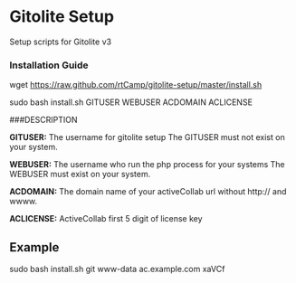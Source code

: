 Gitolite Setup
==============

Setup scripts for Gitolite v3 

### Installation Guide

wget https://raw.github.com/rtCamp/gitolite-setup/master/install.sh

sudo bash install.sh GITUSER WEBUSER ACDOMAIN ACLICENSE

###DESCRIPTION

**GITUSER:**	The username for gitolite setup
		The GITUSER must not exist on your system.
	 

**WEBUSER:**	The username who run the php process for your systems
		The WEBUSER must exist on your system.

**ACDOMAIN:**	The domain name of your activeCollab url without http:// and wwww.

**ACLICENSE:**	ActiveCollab first 5 digit of license key


## Example

sudo bash install.sh git www-data ac.example.com xaVCf

